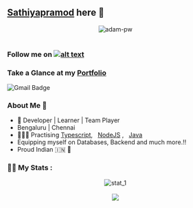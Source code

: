## <a href="https://github.com/Sathiyapramod" taget="blank">Sathiyapramod</a> here 👋

<div align='center'><img align="center" src="https://github.com/Adam-pw/Adam-pw/blob/main/animation_500_kxa883sd.gif" alt="adam-pw" /></div> <br />

### <p>Follow me on <a href="https://www.linkedin.com/in/sathiyapramod" target="_blank">![alt text](https://img.shields.io/badge/-LinkedIn-0e76a8?style=plastic&logo=linkedIn)</a></p>
  
### Take a Glance at my <a href="https://sathiyapramod.github.io/Portfolio/" target="blank">Portfolio</a>
![Gmail Badge](https://img.shields.io/badge/-sathiyapramod22@gmail.com-red?style=flat-roundedrectangle&logo=Gmail&logoColor=white&link=mailto:sathiyapramod22@gmail.com)


### About Me 🙂


<ul>
  <li>
🌱 Developer | Learner | Team Player</li>
  <li>Bengaluru | Chennai</li>
  <li>🏃🏼‍♂️ Practising <a href="https://www.typescriptlang.org/" target="_blank">Typescript</a>, &nbsp; <a href="https://expressjs.com/" target="_blank">NodeJS</a> , &nbsp; <a href='https://www.java.com/en/'>Java</a></li>
  <li>Equipping myself on Databases, Backend and much more.!!</li>
  <li>Proud Indian 🇮🇳 🙂 </li>
</ul>

### 🏋🏼‍ My Stats :

<div align='center'>
  <img src='https://github-readme-stats.vercel.app/api/top-langs/?username=sathiyapramod&layout=compact&theme=vision-friendly-dark' alt='stat_1'> <br /><br />
  <img src='https://github-readme-stats.vercel.app/api/?username=sathiyapramod&layout=compact&theme=gruvbox'>
</div>
